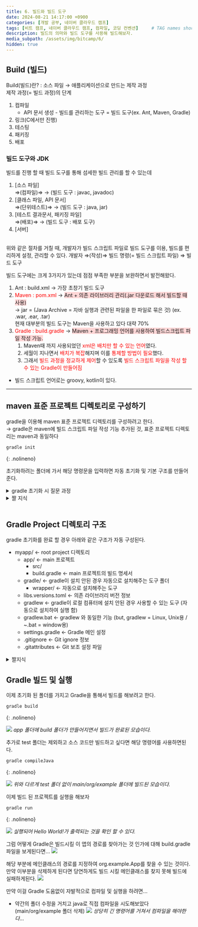 ```yaml
---
title: 6. 빌드와 빌드 도구
date: 2024-08-21 14:17:00 +0900
categories: [개발 공부, 네이버 클라우드 캠프]
tags: [비트 캠프, 네이버 클라우드 캠프, 컴파일, 코딩 컨벤션]     # TAG names should always be lowercase
description: 빌드의 의마와 빌드 도구를 사용해 빌드해보자.
media_subpath: /assets/img/bitcamp/6/
hidden: true
---
```


## Build (빌드)
Build(빌드)란? : 소스 파일 → 애플리케이션으로 만드는 제작 과정   
제작 과정(= 빌드 과정)의 단계   

1. 컴파일
    - API 문서 생성 - 빌드를 관리하는 도구 = 빌드 도구(ex. Ant, Maven, Gradle)
2. 링크(C에서만 진행)
3. 테스팅
4. 패키징
5. 배포

### 빌드 도구와 JDK
빌드를 진행 할 때 빌드 도구를 통해 섬세한 빌드 관리를 할 수 있는데   
1. [소스 파일]   
    ⇒(컴파일)⇒ → (빌드 도구 : javac, javadoc)
2. [클래스 파일, API 문서]   
⇒(단위테스트)⇒ → (빌드 도구 : java, jar)
3. [테스트 결과문서, 패키징 파일]   
⇒(배포)⇒ → (빌드 도구 : 배포 도구)
4. [서버]   
<br>
위와 같은 절차를 거칠 때,   
개발자가 빌드 스크립트 파일로 빌드 도구를 이용, 빌드를 편리하게 설정, 관리할 수 있다.   
개발자 ⇒(작성)⇒ 빌드 명령(= 빌드 스크립트 파일) ⇒ 빌드 도구   
<br>

빌드 도구에는 크게 3가지가 있는데 점점 부족한 부분을 보완하면서 발전해왔다.   

1. Ant : build.xml → 가장 초창기 빌드 도구   
2. <span style="color: red">Maven : pom.xml</span> → <span style="background-color: #ffd6d6">Ant + 의존 라이브러리 관리(.jar 다운로드 해서 빌드할 때 사용)</span>   
    → jar = (Java Archive = 자바 실행과 관련된 파일을 한 파일로 묶은 것) (ex. .war, .ear, .tar)   
    현재 대부분의 빌드 도구는 Maven을 사용하고 있다 대략 70%  
3. <span style="color: red">Gradle : build.gradle</span> → <span style="background-color: #ffd6d6">Maven + 프로그래밍 언어를 사용하여 빌드스크립트 파일 작성 가능.</span>   
    1. Maven때 까지 사용되었던 <span style="color: red">xml은 배치만 할 수 있는 언어</span>였다.    
    2. 세월이 지나면서 <span style="color: red">배치가 복잡</span>해지며 이를 <span style="color: red">통제할 방법이 필요</span>했다. 
    3. 그래서 <span style="color: red">빌드 과정을 정교하게 제어</span>할 수 있도록 <span style="color: red">빌드 스크립트 파일을 작성 할 수 있는 Gradle이 만들어짐</span>    
- 빌드 스크립트 언어로는 groovy, kotlin이 있다.   

---

## maven 표준 프로젝트 디렉토리로 구성하기   
gradle을 이용해 maven 표준 프로젝트 디렉토리를 구성하려고 한다.   
→ gradle은 maven에 빌드 스크립트 파일 작성 기능 추가된 것, 표준 프로젝트 디렉토리는 maven과 동일하다   

```bash
gradle init
```
{: .nolineno}

초기화하려는 폴더에 가서 해당 명령문을 입력하면 자동 초기화 및 기본 구조를 만들어준다. 
<details markdown=1>
<summary markdown="span">gradle 초기화 시 질문 과정</summary>

1. 빌드 타입 선택   
    ![](img1.png)
2. 빌드하려는 프로젝트의 언어 선택
    ![](img2.png)
3. 빌드하려는 프로젝트의 자바 버전 선택
    ![](img3.png)
    _미 입력 시 default 버전으로 생성_
4. 프로젝트 이름 입력
    ![](img4.png)
    _미 입력 시 상위 폴더 이름 = 프로젝트 이름으로 생성_
5. 프로젝트 디렉토리 구조 설정
    ![](img5.png)
    _1. 하나의 프로젝트인 구조<br>2. 하나의 메인 프로젝트와 사이드 프로젝트의 구조_
6. 빌드 스크립트 언어 설정
    ![](img6.png)
    _미 선택 시 Kotlin 설정 > 하지만 현재 프로젝트에서는 Groovy로 설정함 (가장 많이 사용하는 언어임)_
7. 테스트 프레임워크 설정
    ![](img7.png)
    _미 선택 시 JUnit Jupiter 설정 됨_
8. 새로운 기능을 활용하여 빌드 할 것인지에 대한 설정
    ![](img8.png)
    _해당 부분은 새로운 기능을 이용해 빌드를 할 것인지. <br>즉, LTS가 아닌 버전으로 빌드를 할 것인지 물어보는 것이다. <br>yes일 경우 새로운 기능을 테스트 할 수 있다.(다음 마이너 버전에서 사라질 수 도 있는 위험성 존재)<br>no일 결우 안정적인 빌드 운영이 가능하다._
</details>  


<details markdown=1>
<summary markdown="span">짤 지식</summary>

- build script file ← 명령문 언어(DSL = Domain-Specific Language) : Groovy, Kotlin
- Archive = 문서 보관소
- Jar = 항아리, 단지

</details>

<br>

## Gradle Project 디렉토리 구조
gradle 초기화를 완료 할 경우 아래와 같은 구조가 자동 구성된다.
- myapp/ ← root project 디렉토리
    - app/ ← main 프로젝트
        - src/
        - build.gradle ← main 프로젝트의 빌드 명세서
    - gradle/ ← gradle이 설치 안된 경우 자동으로 설치해주는 도구 폴더
        - wrapper/ ← 자동으로 설치해주는 도구
    - libs.versions.toml ← 의존 라이브러리 버전 정보
    - gradlew ← gradle이 로컬 컴퓨터에 설치 안된 경우 사용할 수 있는 도구 (자동으로 설치하여 실행 함)
    - gradlew.bat ← gradlew 와 동일한 기능 (but, gradlew = Linux, Unix용 / ~.bat = window용)
    - settings.gradle ← Gradle 메인 설정
    - .gitignore ← Git ignore 정보
    - .gitattributes ← Git 보조 설정 파일

<details markdown=1>
<summary markdown="span">짤지식</summary>

- 파일이 없는 디렉토리는 git에 올라가지 않음
- 회색 파일 : 일시적으로 만든 임시파일, git에 올라가지 않음

</details>

## Gradle 빌드 및 실행

이제 초기화 된 폴더를 가지고 Gradle을 통해서 빌드를 해보려고 한다.

```bash
gradle build
```
{: .nolineno}

![](img9.png)
_app 폴더에 build 폴더가 만들어지면서 빌드가 완료된 모습이다._

추가로 test 폴더는 제외하고 소스 코드만 빌드하고 싶다면 해당 명령어를 사용하면된다.

```bash
gradle compileJava
```
{: .nolineno}

![](img10.png)
_위와 다르게 test 폴더 없이 main/org/example 폴더에 빌드된 모습이다._

이제 빌드 된 프로젝트를 실행을 해보자

```bash
gradle run
```
{: .nolineno}

![](img11.png)
​_실행되어 Hello World!가 출력되는 것을 확인 할 수 있다._

그럼 어떻게 Gradle은 빌드시킬 이 앱의 경로를 찾아가는 것 인가에 대해 build.gradle 파일을 보게된다면…
![](img12.png)

해당 부분에 메인클래스의 경로를 지정하여 org.example.App를 찾을 수 있는 것이다.
만약 이부분을 삭제하게 된다면 당연하게도 빌드 시킬 메인클래스를 찾지 못해 빌드에 실패하게된다.
![](img13.png)

만약 이걸 Gradle 도움없이 자발적으로 컴파일 및 실행을 하려면…
- 약간의 폴더 수정을 거치고 java로 직접 컴파일을 시도해보았다 (main/org/example 폴더 삭제)
    ![](img14.png)
    _상당히 긴 명령어를 거쳐서 컴파일을 해야한다..._
